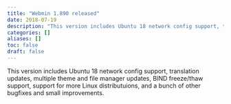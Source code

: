 ```yaml
---
title: "Webmin 1.890 released"
date: 2018-07-19
description: "This version includes Ubuntu 18 network config support, translation updates, multiple theme and..."
categories: []
aliases: []
toc: false
draft: false
---
```

This version includes Ubuntu 18 network config support, translation updates, multiple theme and file manager updates, BIND freeze/thaw support, support for more Linux distributuions, and a bunch of other bugfixes and small improvements.
